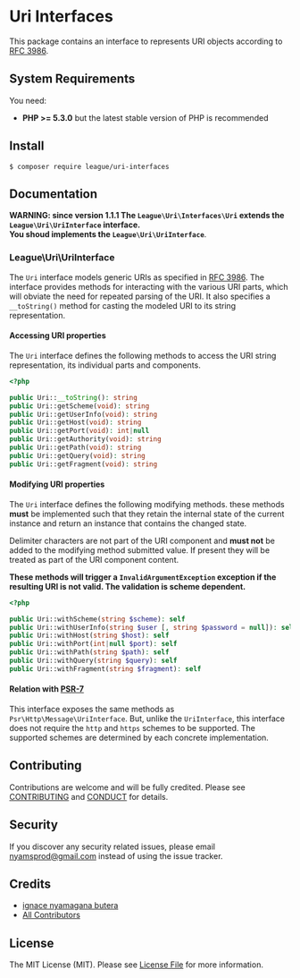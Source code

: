 Uri Interfaces
=======

This package contains an interface to represents URI objects according to [RFC 3986](http://tools.ietf.org/html/rfc3986).

System Requirements
-------

You need:

- **PHP >= 5.3.0** but the latest stable version of PHP is recommended

Install
--------

```
$ composer require league/uri-interfaces
```

Documentation
--------

**WARNING: since version 1.1.1 The `League\Uri\Interfaces\Uri` extends the `League\Uri\UriInterface` interface.  
You shoud implements the `League\Uri\UriInterface`**.

### League\Uri\UriInterface

The `Uri` interface models generic URIs as specified in [RFC 3986](http://tools.ietf.org/html/rfc3986). The interface provides methods for interacting with the various URI parts, which will obviate the need for repeated parsing of the URI. It also specifies a `__toString()` method for casting the modeled URI to its string representation.

#### Accessing URI properties

The `Uri` interface defines the following methods to access the URI string representation, its individual parts and components.

~~~php
<?php

public Uri::__toString(): string
public Uri::getScheme(void): string
public Uri::getUserInfo(void): string
public Uri::getHost(void): string
public Uri::getPort(void): int|null
public Uri::getAuthority(void): string
public Uri::getPath(void): string
public Uri::getQuery(void): string
public Uri::getFragment(void): string
~~~

#### Modifying URI properties

The `Uri` interface defines the following modifying methods. these methods **must** be implemented such that they retain the internal state of the current instance and return an instance that contains the changed state.

Delimiter characters are not part of the URI component and **must not** be added to the modifying method submitted value. If present they will be treated as part of the URI component content.

**These methods will trigger a `InvalidArgumentException` exception if the resulting URI is not valid. The validation is scheme dependent.**

~~~php
<?php

public Uri::withScheme(string $scheme): self
public Uri::withUserInfo(string $user [, string $password = null]): self
public Uri::withHost(string $host): self
public Uri::withPort(int|null $port): self
public Uri::withPath(string $path): self
public Uri::withQuery(string $query): self
public Uri::withFragment(string $fragment): self
~~~

#### Relation with [PSR-7](http://www.php-fig.org/psr/psr-7/#3-5-psr-http-message-uriinterface)

This interface exposes the same methods as `Psr\Http\Message\UriInterface`. But, unlike the `UriInterface`, this interface does not require the `http` and `https` schemes to be supported. The supported schemes are determined by each concrete implementation.

Contributing
-------

Contributions are welcome and will be fully credited. Please see [CONTRIBUTING](.github/CONTRIBUTING.md) and [CONDUCT](CONDUCT.md) for details.

Security
-------

If you discover any security related issues, please email nyamsprod@gmail.com instead of using the issue tracker.

Credits
-------

- [ignace nyamagana butera](https://github.com/nyamsprod)
- [All Contributors](https://github.com/thephpleague/uri/contributors)

License
-------

The MIT License (MIT). Please see [License File](LICENSE) for more information.